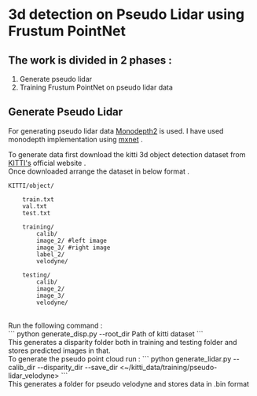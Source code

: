 # 3d detection on Pseudo Lidar using Frustum PointNet

## The work is divided in 2 phases : <br>
1. Generate pseudo lidar
2. Training Frustum PointNet on pseudo lidar data

## Generate Pseudo Lidar <br>
For generating pseudo lidar data [Monodepth2](https://arxiv.org/abs/1806.01260) is used. I have used monodepth implementation using [mxnet](https://cv.gluon.ai/build/examples_depth/index.html) .

To generate data first download the kitti 3d object detection dataset from [KITTI's](http://www.cvlibs.net/datasets/kitti/eval_object.php?obj_benchmark=3d) official website . <br>
Once downloaded arrange the dataset in below format .
```angular2html
KITTI/object/
    
    train.txt
    val.txt
    test.txt 
    
    training/
        calib/
        image_2/ #left image
        image_3/ #right image
        label_2/
        velodyne/ 

    testing/
        calib/
        image_2/
        image_3/
        velodyne/
```
<br>
Run the following command : <br>
```
python generate_disp.py --root_dir Path of kitti dataset
``` 
<br>
This generates a disparity folder both in training and testing folder and stores predicted images in that. <br>
To generate the pseudo point cloud run : 
```
python generate_lidar.py --calib_dir <kitti calib path> --disparity_dir <Disparity path> --save_dir <~/kitti_data/training/pseudo-lidar_velodyne>
```
<br>
This generates a folder for pseudo velodyne and stores data in .bin format



